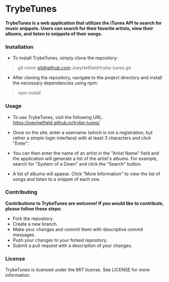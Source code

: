# TrybeTunes

**TrybeTunes is a web application that utilizes the iTunes API to search for music snippets. Users can search for their favorite artists, view their albums, and listen to snippets of their songs.**

### Installation 

- To install TrybeTunes, simply clone the repository:

>    git clone git@github.com:JoeyHetfield/trybe-tunes.git

- After cloning the repository, navigate to the project directory and install the necessary dependencies using npm:

> npm install


### Usage
- To use TrybeTunes, visit the following URL: https://joeyhetfield.github.io/trybe-tunes/

- Once on the site, enter a username (which is not a registration, but rather a simple login interface) with at least 3 characters and click "Enter".

- You can then enter the name of an artist in the "Artist Name" field and the application will generate a list of the artist's albums. For example, search for "System of a Down" and click the "Search" button.

- A list of albums will appear. Click "More Information" to view the list of songs and listen to a snippet of each one.

### Contributing
**Contributions to TrybeTunes are welcome! If you would like to contribute, please follow these steps:**

- Fork the repository.
- Create a new branch.
- Make your changes and commit them with descriptive commit messages.
- Push your changes to your forked repository.
- Submit a pull request with a description of your changes.


### License
TrybeTunes is licensed under the MIT license. See LICENSE for more information.
